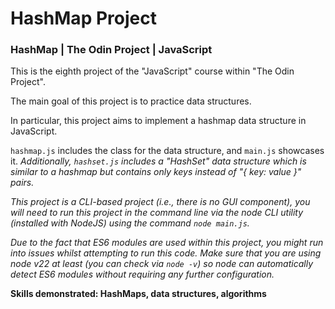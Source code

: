 # HashMap Project

### HashMap | The Odin Project | JavaScript

This is the eighth project of the "JavaScript" course within "The Odin Project".

The main goal of this project is to practice data structures.

In particular, this project aims to implement a hashmap data structure in JavaScript.

`hashmap.js` includes the class for the data structure, and `main.js` showcases it.
*Additionally, `hashset.js` includes a "HashSet" data structure which is similar to a hashmap but contains only keys instead of "{ key: value }" pairs.*

*This project is a CLI-based project (i.e., there is no GUI component), you will need to run this project in the command line via the node CLI utility (installed with NodeJS) using the command `node main.js`.*

*Due to the fact that ES6 modules are used within this project, you might run into issues whilst attempting to run this code. Make sure that you are using node v22 at least (you can check via `node -v`) so node can automatically detect ES6 modules without requiring any further configuration.*

**Skills demonstrated: HashMaps, data structures, algorithms**